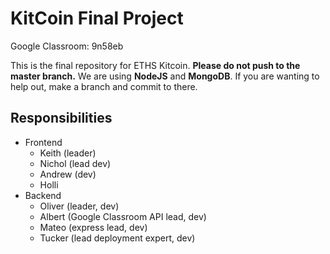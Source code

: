 # KitCoin Final Project

Google Classroom: 9n58eb

This is the final repository for ETHS Kitcoin. **Please do not push to the master branch.** We are using **NodeJS** and **MongoDB**. If you are wanting to help out, make a branch and commit to there.

## Responsibilities

* Frontend
  * Keith (leader)
  * Nichol (lead dev)
  * Andrew (dev)
  * Holli
* Backend
  * Oliver (leader, dev)
  * Albert (Google Classroom API lead, dev)
  * Mateo (express lead, dev)
  * Tucker (lead deployment expert, dev)
